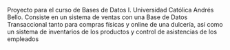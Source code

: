 Proyecto para el curso de Bases de Datos I. Universidad Católica Andrés Bello. 
Consiste en un sistema de ventas con una Base de Datos Transaccional tanto para compras físicas y online de una dulcería, 
así como un sistema de inventarios de los productos y control de asistencias de los empleados
